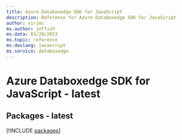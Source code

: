```yaml
---
title: Azure Databoxedge SDK for JavaScript
description: Reference for Azure Databoxedge SDK for JavaScript
author: xirzec
ms.author: jeffish
ms.data: 03/20/2023
ms.topic: reference
ms.devlang: javascript
ms.service: databoxedge
---
```

# Azure Databoxedge SDK for JavaScript - latest
## Packages - latest
[!INCLUDE [packages](databoxedge-index.md)]
